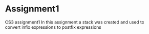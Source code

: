 
# Assignment1
CS3 assignment1
In this assignment a stack was created and used to convert infix expressions to postfix expressions
